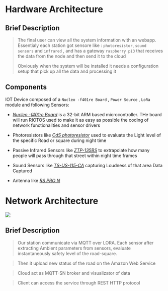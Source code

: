 
# Hardware Architecture

## Brief Description
  > The final user can view all the system information with an webapp. Essentialy each station got sensore like : `photoresistor`, `sound sensors` and `infrared` , and has a gateway `raspberry pi3` that receives the data from the node and then send it to the cloud
  >
  >Obviously when the system will be installed it needs a configuration setup that pick up all the data and processing it


## Components

IOT Device composed of a `Nucleo -f401re Board` , `Power Source` , `LoRa` module and following Sensors:

- [*Nucleo -f401re Board*](https://www.st.com/en/evaluation-tools/nucleo-f401re.html) is a 32-bit ARM based microcontroller. THe board will run RIOTOS used to make it as easy as possible the coding of network functionalities and sensor drivers

- Photoresistors like [*CdS photoresistor*](https://www.adafruit.com/product/161) used to evaluate the Light level of the specific Road or square during night time

- Passive Infrared Sensors like [*ZTP-135BS*](https://www.mouser.it/ProductDetail/Amphenol-Advanced-Sensors/ZTP-135BS?qs=w0nOqLG47DjVzY%252BqattwWw%3D%3D) to extrapolate how many people will pass through that street within night time frames

- Sound Sensors like [*TS-US-115-CA*](https://www.amazon.com/DAOKI-Sensitivity-Microphone-Detection-Arduino/dp/B00XT0PH10/ref=sr_1_3?keywords=Arduino+Sound+Sensor&qid=1647773484&sr=8-3) capturing Loudness of that area Data Captured 

- Antenna like [*RS PRO N*](https://it.rs-online.com/web/p/antenne-multibanda/1766867)


# Network Architecture

![](https://github.com/nardoz-dev/projectName/blob/main/docs/1stdelivery/pictures/IoTDiagram.png)

## Brief Description
> Our station communicate via MQTT over LORA. Each sensor after extracting Ambient parameters from sensors, evaluate instantaneously safety level of the road-square. 

> Then it upload new status of the road on the Amazon Web Service

> Cloud act as MQTT-SN broker and visualizator of data

> Client can access the service through REST HTTP protocol
